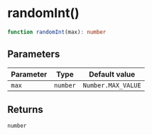 # randomInt()

```ts
function randomInt(max): number
```

## Parameters

| Parameter | Type | Default value |
| ------ | ------ | ------ |
| `max` | `number` | `Number.MAX_VALUE` |

## Returns

`number`
